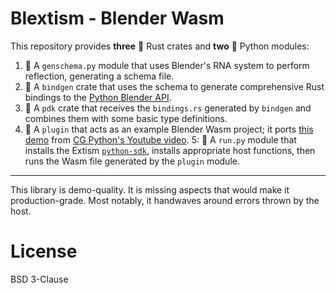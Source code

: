 # Blextism - Blender Wasm

This repository provides **three** :crab: Rust crates and **two** :snake: Python modules:

1. :snake: A `genschema.py` module that uses Blender's RNA system to perform reflection, generating a schema file.
2. :crab: A `bindgen` crate that uses the schema to generate comprehensive Rust bindings to the [Python Blender API][bpy].
3. :crab: A `pdk` crate that receives the `bindings.rs` generated by `bindgen` and combines them with some
   basic type definitions.
4. :crab: A `plugin` that acts as an example Blender Wasm project; it ports [this demo][demo] from [CG Python's Youtube video][video].
5: :snake: A `run.py` module that installs the Extism [`python-sdk`][python-sdk], installs appropriate host functions, then runs
   the Wasm file generated by the `plugin` module.

---

This library is demo-quality. It is missing aspects that would make it
production-grade. Most notably, it handwaves around errors thrown by the host.

[bpy]: https://docs.blender.org/api/current/
[demo]: https://github.com/CGArtPython/blender_plus_python/blob/main/geo_nodes/subdivided_triangulated_cube/subdivided_triangulated_cube_part_2_done.py
[video]: https://www.youtube.com/watch?v=hlZ_cFSlaMs
[python-sdk]: https://github.com/extism/python-sdk/

# License

BSD 3-Clause
